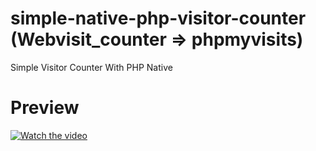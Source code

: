 # simple-native-php-visitor-counter (Webvisit_counter => phpmyvisits)
Simple Visitor Counter With PHP Native

# Preview
[![Watch the video](https://1.bp.blogspot.com/-dIOM1DhtBBU/XwlkkizkAmI/AAAAAAAAObc/IYGfH8ck9IQCKbV_tb4crlMh4DEeuRQnwCLcBGAsYHQ/s1600/simple-visitor-counter-janzen-faidiban.png)](https://youtu.be/JpDQH9-rJW8)
